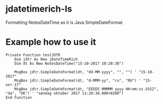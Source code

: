 # jdatetimerich-ls
Formatting NotesDateTime as it is Java SimpleDateFormat

# Example how to use it

```
Private Function testJDTR
	Dim jdtr As New jDateTimeRich
	Dim dt As New NotesDateTime("15-10-2017 10:20:30")

	MsgBox jdtr.SimpleDateFormat(dt, "dd-MM-yyyy", "", "") ' "15-10-2017"
	MsgBox jdtr.SimpleDateFormat(dt, "d-MMM-yy", "ru", "RU") ' "15-окт-17"
	MsgBox jdtr.SimpleDateFormat(dt, "EEEEE MMMMM yyyy HH:mm:ss.SSSZ", "da", "DK") ' "søndag oktober 2017 11:20:30.000+0200")
End Function
```
